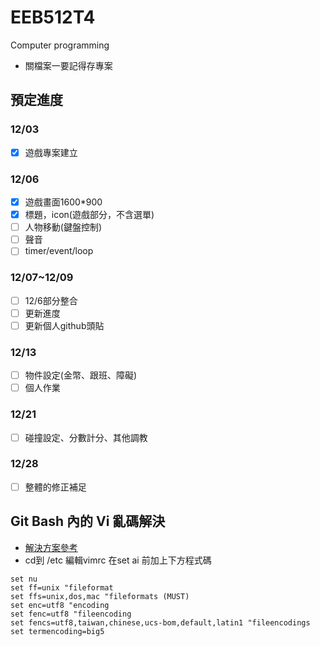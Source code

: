 # EEB512T4
Computer programming
* 關檔案一要記得存專案

## 預定進度

### 12/03
- [x] 遊戲專案建立

### 12/06
- [X] 遊戲畫面1600*900
- [X] 標題，icon(遊戲部分，不含選單)
- [ ] 人物移動(鍵盤控制)
- [ ] 聲音
- [ ] timer/event/loop

### 12/07~12/09
- [ ] 12/6部分整合
- [ ] 更新進度
- [ ] 更新個人github頭貼

### 12/13
- [ ] 物件設定(金幣、跟班、障礙)
- [ ] 個人作業

### 12/21
- [ ] 碰撞設定、分數計分、其他調教

### 12/28
- [ ] 整體的修正補足

## Git Bash 內的 Vi 亂碼解決
* [解決方案參考](https://www.itread01.com/p/879487.html)
* cd到 /etc 編輯vimrc 在set ai 前加上下方程式碼

```
set nu
set ff=unix "fileformat
set ffs=unix,dos,mac "fileformats (MUST)
set enc=utf8 "encoding
set fenc=utf8 "fileencoding
set fencs=utf8,taiwan,chinese,ucs-bom,default,latin1 "fileencodings
set termencoding=big5
```
